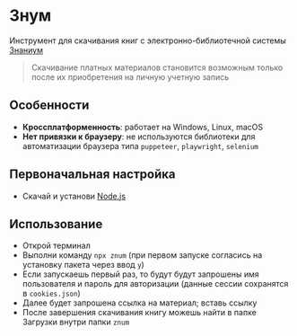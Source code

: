 # Знум

Инструмент для скачивания книг с электронно-библиотечной системы [Знаниум](https://znanium.ru/)

> Скачивание платных материалов становится возможным только после их приобретения на личную учетную запись

## Особенности

- **Кроссплатформенность**: работает на Windows, Linux, macOS
- **Нет привязки к браузеру**: не используются библиотеки для автоматизации браузера типа `puppeteer`, `playwright`, `selenium`

## Первоначальная настройка

- Скачай и установи [Node.js](https://nodejs.org/en/download/)

## Использование

- Открой терминал
- Выполни команду `npx znum` (при первом запуске согласись на установку пакета через ввод `y`)
- Если запускаешь первый раз, то будут будут запрошены имя пользователя и пароль для авторизации (данные сессии сохранятся в `cookies.json`)
- Далее будет запрошена ссылка на материал; вставь ссылку
- После завершения скачивания книгу можешь найти в папке Загрузки внутри папки `znum`
